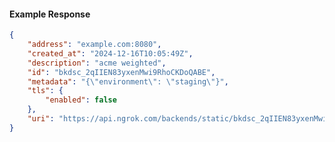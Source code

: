 <!-- Code generated for API Clients. DO NOT EDIT. -->

#### Example Response

```json
{
	"address": "example.com:8080",
	"created_at": "2024-12-16T10:05:49Z",
	"description": "acme weighted",
	"id": "bkdsc_2qIIEN83yxenMwi9RhoCKDoQABE",
	"metadata": "{\"environment\": \"staging\"}",
	"tls": {
		"enabled": false
	},
	"uri": "https://api.ngrok.com/backends/static/bkdsc_2qIIEN83yxenMwi9RhoCKDoQABE"
}
```
